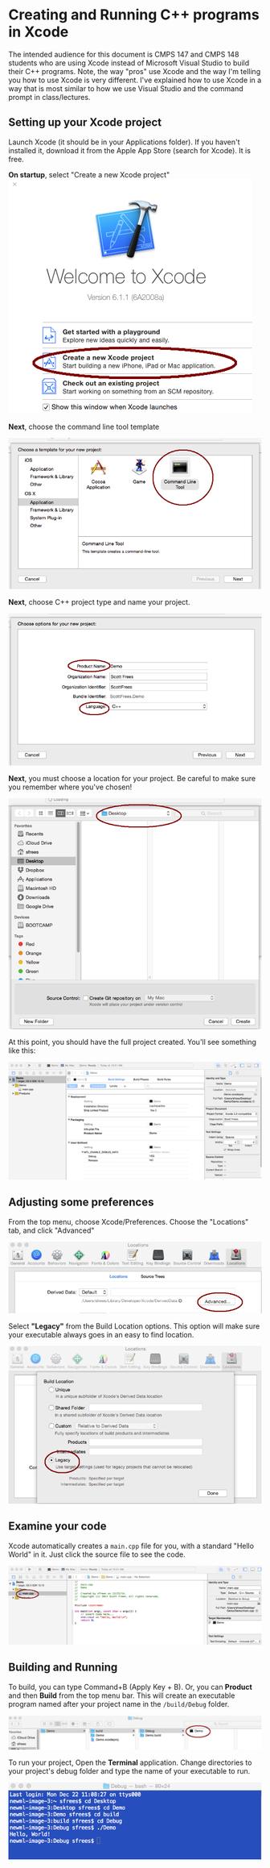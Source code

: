 # Creating and Running C++ programs in Xcode
The intended audience for this document is CMPS 147 and CMPS 148 students who are using Xcode instead of Microsoft Visual Studio to build their C++ programs.  Note, the way "pros" use Xcode and the way I'm telling you how to use Xcode is very different.  I've explained how to use Xcode in a way that is most similar to how we use Visual Studio and the command prompt in class/lectures.

## Setting up your Xcode project
Launch Xcode (it should be in your Applications folder).  If you haven't installed it, download it from the Apple App Store (search for Xcode).  It is free.

**On startup**, select "Create a new Xcode project"
<img src="welcome.png"/>

**Next**, choose the command line tool template

<img src="tool_type.png"/>

**Next**, choose C++ project type and name your project.

<img src="project_type.png"/>

**Next**, you must choose a location for your project.  Be careful to make sure you remember where you've chosen!

<img src="location.png"/>

At this point, you should have the full project created.  You'll see something like this:

<img src="ready.png"/>

## Adjusting some preferences
From the top menu, choose Xcode/Preferences.  Choose the "Locations" tab, and click "Advanced"

<img src="advanced.png"/>

Select **"Legacy"** from the Build Location options.  This option will make sure your executable always goes in an easy to find location.

<img src="legacy.png"/>

## Examine your code
Xcode automatically creates a `main.cpp` file for you, with a standard "Hello World" in it.  Just click the source file to see the code.

<img src="source.png"/>

## Building and Running
To build, you can type Command+B  (Apply Key + B).  Or, you can **Product** and then **Build** from the top menu bar.  This will create an executable program named after your project name in the `/build/Debug` folder.

<img src="debug.png"/>

To run your project, Open the **Terminal** application.  Change directories to your project's debug folder and type the name of your executable to run.

<img src="run.png"/>